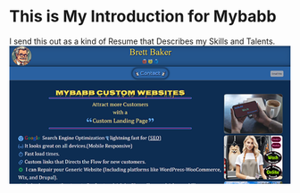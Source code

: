 <!-- note to self this is npm run deploy for github pages only. -->
<!-- The resume hub i on mybabb.com -->
# This is My Introduction for Mybabb

I send this out as a kind of Resume that Describes my Skills and Talents.
![image](Readme.png)
